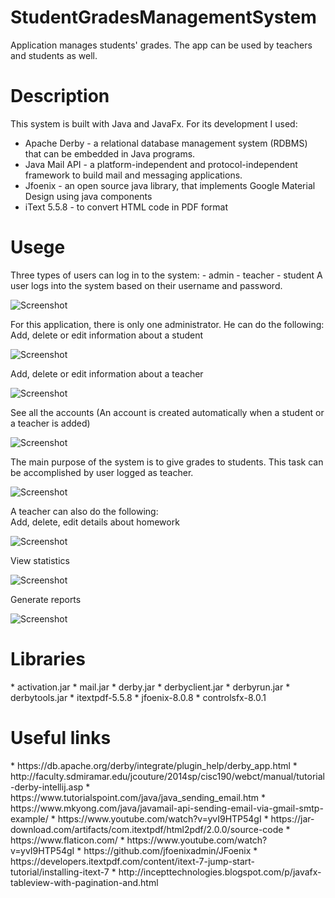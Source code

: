 # StudentGradesManagementSystem
Application manages students' grades. The app can be used by teachers and students as well. 

<h1>Description</h1>
This system is built with Java and JavaFx. For its development I used:
 <ul>
  <li> 
    Apache Derby - a relational database management system (RDBMS) that can be embedded in Java programs.
  </li>
  <li>
    Java Mail API - a platform-independent and protocol-independent framework to build mail and messaging applications. 
  </li>
  <li>
    Jfoenix - an open source java library, that implements Google Material Design using java components
  </li>
  <li>
    iText 5.5.8 - to convert HTML code in PDF format
  </li>
  </ul>
  
  
<h1>Usege</h1>
Three types of users can log in to the system:
- admin
- teacher
- student
A user logs into the system based on their username and password.

![Screenshot](https://github.com/teofanaenachioiu/StudentGradesManagementSystem/blob/master/screenshots/login.PNG)


For this application, there is only one administrator. He can do the following:
<br>
Add, delete or edit information about a student

![Screenshot](https://github.com/teofanaenachioiu/StudentGradesManagementSystem/blob/master/screenshots/edit.PNG)

Add, delete or edit information about a teacher

![Screenshot](https://github.com/teofanaenachioiu/StudentGradesManagementSystem/blob/master/screenshots/add.PNG)

See all the accounts (An account is created automatically when a student or a teacher is added)

![Screenshot](https://github.com/teofanaenachioiu/StudentGradesManagementSystem/blob/master/screenshots/users.PNG)

The main purpose of the system is to give grades to students. This task can be accomplished by user logged as teacher.

![Screenshot](https://github.com/teofanaenachioiu/StudentGradesManagementSystem/blob/master/screenshots/grades.PNG)

A teacher can also do the following:
<br>
Add, delete, edit details about homework

![Screenshot](https://github.com/teofanaenachioiu/StudentGradesManagementSystem/blob/master/screenshots/teme.PNG)

View statistics

![Screenshot](https://github.com/teofanaenachioiu/StudentGradesManagementSystem/blob/master/screenshots/statistics.PNG)

Generate reports

![Screenshot](https://github.com/teofanaenachioiu/StudentGradesManagementSystem/blob/master/screenshots/raport.PNG)


<h1>Libraries</h1>
* activation.jar 
* mail.jar
* derby.jar
* derbyclient.jar
* derbyrun.jar
* derbytools.jar
* itextpdf-5.5.8
* jfoenix-8.0.8
* controlsfx-8.0.1

<h1>Useful links</h1>
* https://db.apache.org/derby/integrate/plugin_help/derby_app.html
* http://faculty.sdmiramar.edu/jcouture/2014sp/cisc190/webct/manual/tutorial-derby-intellij.asp
* https://www.tutorialspoint.com/java/java_sending_email.htm
* https://www.mkyong.com/java/javamail-api-sending-email-via-gmail-smtp-example/
* https://www.youtube.com/watch?v=yvI9HTP54gI
* https://jar-download.com/artifacts/com.itextpdf/html2pdf/2.0.0/source-code
* https://www.flaticon.com/
* https://www.youtube.com/watch?v=yvI9HTP54gI
* https://github.com/jfoenixadmin/JFoenix
* https://developers.itextpdf.com/content/itext-7-jump-start-tutorial/installing-itext-7
* http://incepttechnologies.blogspot.com/p/javafx-tableview-with-pagination-and.html
